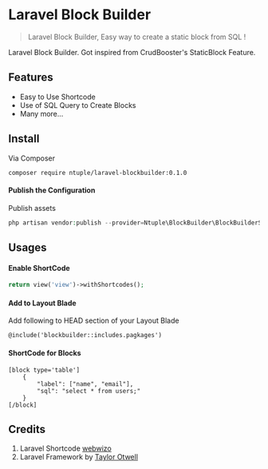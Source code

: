 # Laravel Block Builder

> Laravel Block Builder, Easy way to create a static block from SQL !

Laravel Block Builder. Got inspired from CrudBooster's StaticBlock Feature. 

## Features 
- Easy to Use Shortcode
- Use of SQL Query to Create Blocks
- Many more...

## Install
Via Composer
```
composer require ntuple/laravel-blockbuilder:0.1.0
```

#### Publish the Configuration
Publish assets
```php
php artisan vendor:publish --provider=Ntuple\BlockBuilder\BlockBuilderServiceProvider
```

## Usages

#### Enable ShortCode

```php
return view('view')->withShortcodes();
```

#### Add to Layout Blade
Add following to HEAD section of your Layout Blade
```
@include('blockbuilder::includes.pagkages')
```

#### ShortCode for Blocks
```
[block type='table']
    {
        "label": ["name", "email"],
        "sql": "select * from users;"
    }
[/block]
```

## Credits
1. Laravel Shortcode [webwizo](https://github.com/webwizo/laravel-shortcodes)
3. Laravel Framework by [Taylor Otwell](https://github.com/laravel/laravel)
